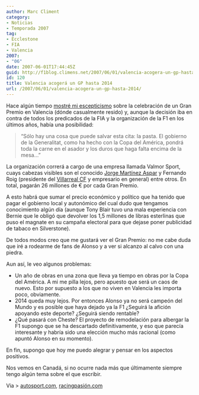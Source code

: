 ```yaml
---
author: Marc Climent
category:
- Noticias
- Temporada 2007
tag:
- Ecclestone
- FIA
- Valencia
2007:
- "06"
date: 2007-06-01T17:44:45Z
guid: http://f1blog.climens.net/2007/06/01/valencia-acogera-un-gp-hasta-2014/
id: 120
title: Valencia acogerá un GP hasta 2014
url: /2007/06/01/valencia-acogera-un-gp-hasta-2014/
---
```


Hace algún tiempo [mostré mi escepticismo](http://f1blog.climens.net/2007/03/27/%c2%bfvalencia-sede-de-un-gp/) sobre la celebración de un Gran Premio en Valencia (dónde casualmente resido) y, aunque la decisión iba en contra de todos los predicados de la FIA y la organización de la F1 en los últimos años, había una posibilidad:

> &#8220;Sólo hay una cosa que puede salvar esta cita: la pasta. El gobierno de la Generalitat, como ha hecho con la Copa del América, pondrá toda la carne en el asador y los duros que haga falta encima de la mesa&#8230;&#8221;

La organización correrá a cargo de una empresa llamada Valmor Sport, cuays cabezas visibles son el conocido [Jorge Martínez Aspar](http://es.wikipedia.org/wiki/Jorge_Mart%C3%ADnez_%22Aspar%22) y Fernando Roig (presidente del [Villarreal CF](http://www.villarrealcf.es/) y empresario en general) entre otros. En total, pagarán 26 millones de € por cada Gran Premio.

A esto habrá que sumar el precio económico y político que ha tenido que pagar el gobierno local y autonómico del cual dudo que tengamos conocimiento algún día (aunque Tony Blair tuvo una mala experiencia con Bernie que le obligó que devolver los 1,5 millones de libras esterlinas que puso el magnate en su campaña electoral para que dejase poner publicidad de tabaco en Silverstone).

De todos modos creo que me gustará ver el Gran Premio: no me cabe duda que iré a rodearme de fans de Alonso y a ver si alcanzo al calvo con una piedra.

Aun así, le veo algunos problemas:

  * Un año de obras en una zona que lleva ya tiempo en obras por la Copa del América. A mi me pilla lejos, pero apuesto que será un caos de nuevo. Esto por supuesto a los que no viven en Valencia les importa poco, obviamente.
  * 2014 queda muy lejos. Por entonces Alonso ya no será campeón del Mundo y es posible que haya dejado ya la F1 ¿Seguirá la afición apoyando este deporte? ¿Seguirá siendo rentable?
  * ¿Qué pasará con Cheste? El proyecto de remodelación para albergar la F1 supongo que se ha descartado definitivamente, y eso que parecía interesante y habría sido una elección mucho más racional (como apuntó Alonso en su momento).

En fin, supongo que hoy me puedo alegrar y pensar en los aspectos positivos.

Nos vemos en Canadá, si no ocurre nada más que últimamente siempre tengo algún tema sobre el que escribir.

Via > [autosport.com](http://www.autosport.com/news/report.php/id/59321), [racingpasión.com](http://www.racingpasion.com/2007/06/01-firmado-el-acuerdo-que-traera-la-formula-1-a-valencia)